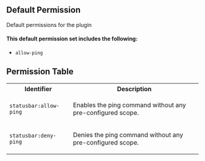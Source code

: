 ## Default Permission

Default permissions for the plugin

#### This default permission set includes the following:

- `allow-ping`

## Permission Table

<table>
<tr>
<th>Identifier</th>
<th>Description</th>
</tr>


<tr>
<td>

`statusbar:allow-ping`

</td>
<td>

Enables the ping command without any pre-configured scope.

</td>
</tr>

<tr>
<td>

`statusbar:deny-ping`

</td>
<td>

Denies the ping command without any pre-configured scope.

</td>
</tr>
</table>
